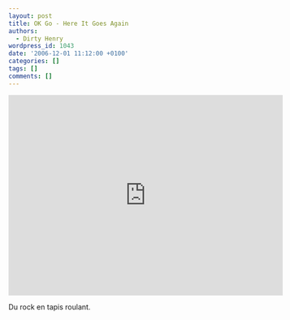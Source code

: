 ```yaml
---
layout: post
title: OK Go - Here It Goes Again
authors:
  - Dirty Henry
wordpress_id: 1043
date: '2006-12-01 11:12:00 +0100'
categories: []
tags: []
comments: []
---
```

<iframe width="540" height="396" src="http://www.youtube.com/embed/dTAAsCNK7RA" frameborder="0" allowfullscreen></iframe>

Du rock en tapis roulant.
